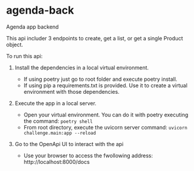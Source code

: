 # agenda-back
Agenda app backend

This api includer 3 endpoints to create, get a list, or get a single Product object. 

To run this api:

1. Install the dependencies in a local virtual environment.
    - If using poetry just go to root folder and execute poetry install.
    - If using pip a requirements.txt is provided. Use it to create a virtual environment with those dependencies.

2. Execute the app in a local server.
    - Open your virtual environment. You can do it with poetry executing the command:
        `poetry shell`
    - From root directory, execute the uvicorn server command:
        `uvicorn challenge.main:app --reload`

4. Go to the OpenApi UI to interact with the api
    - Use your browser to access the fwollowing address: http://localhost:8000/docs
